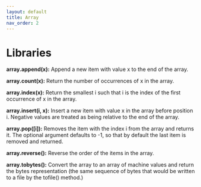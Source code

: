 ```yaml
---
layout: default
title: Array
nav_order: 2
---
```


# Libraries

**array.append(x):**
Append a new item with value x to the end of the array.

**array.count(x):**
Return the number of occurrences of x in the array.

**array.index(x):**
Return the smallest i such that i is the index of the first occurrence of x in the array.

**array.insert(i, x):**
Insert a new item with value x in the array before position i. Negative values are treated as being relative to the end of the array.

**array.pop([i]):**
Removes the item with the index i from the array and returns it. The optional argument defaults to -1, so that by default the last item is removed and returned.

**array.reverse():**
Reverse the order of the items in the array.

**array.tobytes():**
Convert the array to an array of machine values and return the bytes representation (the same sequence of bytes that would be written to a file by the tofile() method.)